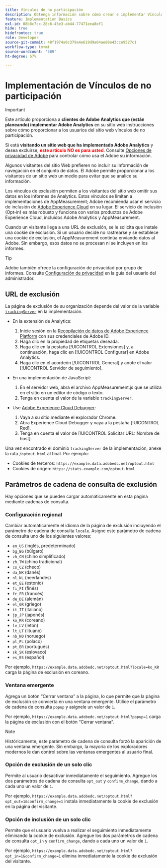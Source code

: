 ```yaml
---
title: Vínculos de no participación
description: Obtenga información sobre cómo crear e implementar Vínculos de no participación para los visitantes del sitio.
feature: Implementation Basics
exl-id: 08b8c7cc-28c6-45e3-ab44-77471eea8ef1
hide: true
hidefromtoc: true
role: Developer
source-git-commit: 48f1974a0c379a4e619d9a04ae80e43cce9527c1
workflow-type: tm+mt
source-wordcount: '589'
ht-degree: 67%

---
```


# Implementación de Vínculos de no participación

>[!IMPORTANT]
>
> Este artículo proporciona a **clientes de Adobe Analytics que (están planeando) implementar Adobe Analytics** en su sitio web instrucciones sobre cómo proporcionar a los usuarios del sitio web vínculos de no participación. <p><p>
> Si está **visitando un sitio web que ha implementado Adobe Analytics** y desea excluirse, **<span style="color:red">este artículo NO es para usted</span>**. Consulte [Opciones de privacidad de Adobe](https://www.adobe.com/es/privacy/opt-out.html) para controlar cómo usa el Adobe su información.

Algunos visitantes del sitio Web prefieren no incluir su información de navegación en el conjunto de datos. El Adobe permite proporcionar a los visitantes de un sitio web un medio para evitar que se analice su información.

Los vínculos de exclusión permiten a los visitantes del sitio web omitir sus datos en los informes de Analytics. Estos vínculos se limitan a implementaciones de AppMeasurement; Adobe recomienda usar el servicio de inclusión de [Adobe Experience Cloud](https://experienceleague.adobe.com/docs/id-service/using/implementation/opt-in-service/optin-overview.html?lang=es) en su lugar. El servicio de inclusión (Opt-in) es más robusto y funciona con varios productos de Adobe Experience Cloud, incluidos Adobe Analytics y AppMeasurement.

Cuando un visitante llega a una URL de exclusión, se le solicita que instale una cookie de exclusión. Si un usuario decide no rastrearse y se establece una cookie de exclusión, el AppMeasurement continúa enviando datos al Adobe. Sin embargo, esos datos no se procesan ni se incluyen en los informes.

>[!TIP]
>
>Adobe también ofrece la configuración de privacidad por grupo de informes. Consulte [Configuración de privacidad](/help/admin/admin/c-manage-report-suites/c-edit-report-suites/general/privacy-settings.md) en la guía del usuario del administrador.

## URL de exclusión

La página de exclusión de su organización depende del valor de la variable [`trackingServer`](../vars/config-vars/trackingserver.md) en la implementación.

* En la extensión de Analytics:
   1. Inicie sesión en la [Recopilación de datos de Adobe Experience Platform](https://experience.adobe.com/data-collection) con sus credenciales de Adobe ID.
   1. Haga clic en la propiedad de etiquetas deseada.
   1. Haga clic en la pestaña [!UICONTROL Extensiones] y, a continuación, haga clic en [!UICONTROL Configurar] en Adobe Analytics.
   1. Haga clic en el acordeón [!UICONTROL General] y anote el valor [!UICONTROL Servidor de seguimiento].

* En una implementación de JavaScript:
   1. En el servidor web, abra el archivo AppMeasurement.js que se utiliza en el sitio en un editor de código o texto.
   1. Tenga en cuenta el valor de la variable `trackingServer`.

* Use [Adobe Experience Cloud Debugger](https://experienceleague.adobe.com/docs/experience-platform/debugger/home.html):
   1. Vaya a su sitio mediante el explorador Chrome.
   1. Abra Experience Cloud Debugger y vaya a la pestaña [!UICONTROL Red].
   1. Tenga en cuenta el valor de [!UICONTROL Solicitar URL: Nombre de host].

Una vez encontrado el dominio `trackingServer` de la implementación, anexe la ruta `/optout.html` al final. Por ejemplo:

* Cookies de terceros: `https://example.data.adobedc.net/optout.html`
* Cookies de origen: `https://stats.example.com/optout.html`

## Parámetros de cadena de consulta de exclusión

Hay opciones que se pueden cargar automáticamente en esta página mediante cadenas de consulta.

### Configuración regional

Cambiar automáticamente el idioma de la página de exclusión incluyendo el parámetro de cadena de consulta `locale`. Asigne este parámetro de cadena de consulta uno de los siguientes valores:

* `en_US` (inglés, predeterminado)
* `bg_BG` (búlgaro)
* `zh_CN` (chino simplificado)
* `zh_TW` (chino tradicional)
* `cs_CZ` (checo)
* `da_NK` (danés)
* `nl_NL` (neerlandés)
* `et_EE` (estonio)
* `fi_FI` (finés)
* `fr_FR` (francés)
* `de_DE` (alemán)
* `el_GR` (griego)
* `it_IT` (italiano)
* `jp_JP` (japonés)
* `ko_KR` (coreano)
* `lv_LV` (letón)
* `lt_LT` (lituano)
* `nb_NO` (noruego)
* `pl_PL` (polaco)
* `pt_BR` (portugués)
* `sk_SK` (eslovaco)
* `es_ES` (español)

Por ejemplo, `https://example.data.adobedc.net/optout.html?locale=ko_KR` carga la página de exclusión en coreano.

### Ventana emergente

Agrega un botón “Cerrar ventana” a la página, lo que permite que la página de exclusión se convierta en una ventana emergente. Utilice el parámetro de cadena de consulta `popup` y asígnele un valor de `1`.

Por ejemplo, `https://example.data.adobedc.net/optout.html?popup=1` carga la página de exclusión con el botón “Cerrar ventana”.

>[!NOTE]
>
>Históricamente, este parámetro de cadena de consulta forzó la aparición de una ventana emergente. Sin embargo, la mayoría de los exploradores modernos le dan control sobre las ventanas emergentes al usuario final.

### Opción de exclusión de un solo clic

Permite al usuario desactivar inmediatamente el seguimiento. Agregue los dos parámetros de cadena de consulta `opt_out` y `confirm_change`, dando a cada uno un valor de `1`.

Por ejemplo, `https://example.data.adobedc.net/optout.html?opt_out=1&confirm_change=1` instala inmediatamente la cookie de exclusión en la página del visitante.

### Opción de inclusión de un solo clic

Permite que el usuario vuelva a realizar el seguimiento inmediatamente eliminando la cookie de exclusión. Agregue los dos parámetros de cadena de consulta `opt_in` y `confirm_change`, dando a cada uno un valor de `1`.

Por ejemplo, `https://example.data.adobedc.net/optout.html?opt_in=1&confirm_change=1` elimina inmediatamente la cookie de exclusión del visitante.
